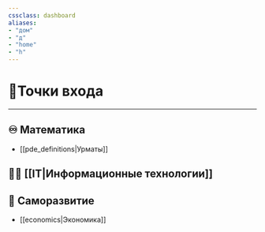 ```yaml
---
cssclass: dashboard
aliases: 
- "дом"
- "д"
- "home"
- "h"
---
```

# 🚪Точки входа
***

## ♾️ Математика

- [[pde_definitions|Урматы]]

## 👨‍💻 [[IT|Информационные технологии]]


## 📖 Саморазвитие 

- [[economics|Экономика]]
